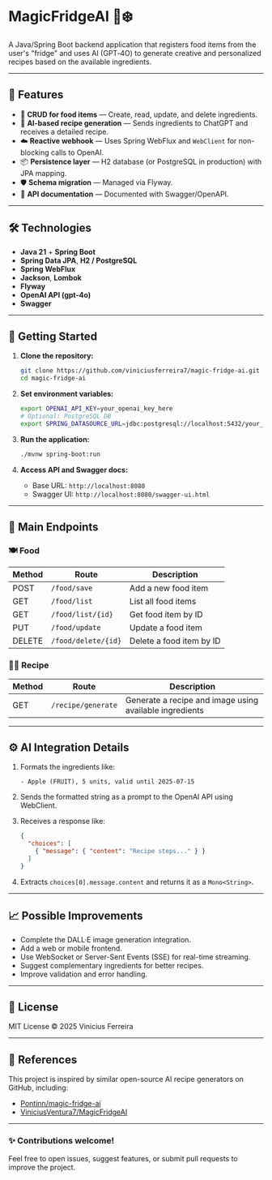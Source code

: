 # MagicFridgeAI 🧠❄️

A Java/Spring Boot backend application that registers food items from the user's "fridge" and uses AI (GPT‑4O) to generate creative and personalized recipes based on the available ingredients.

---

## 🧰 Features

* 💾 **CRUD for food items** — Create, read, update, and delete ingredients.
* 🍲 **AI-based recipe generation** — Sends ingredients to ChatGPT and receives a detailed recipe.
* ☁️ **Reactive webhook** — Uses Spring WebFlux and `WebClient` for non-blocking calls to OpenAI.
* 📦 **Persistence layer** — H2 database (or PostgreSQL in production) with JPA mapping.
* 🛡️ **Schema migration** — Managed via Flyway.
* 📄 **API documentation** — Documented with Swagger/OpenAPI.

---

## 🛠️ Technologies

* **Java 21** + **Spring Boot**
* **Spring Data JPA**, **H2 / PostgreSQL**
* **Spring WebFlux**
* **Jackson**, **Lombok**
* **Flyway**
* **OpenAI API (gpt‑4o)**
* **Swagger**

---

## 🚀 Getting Started

1. **Clone the repository:**

   ```bash
   git clone https://github.com/viniciusferreira7/magic-fridge-ai.git
   cd magic-fridge-ai
   ```

2. **Set environment variables:**

   ```bash
   export OPENAI_API_KEY=your_openai_key_here
   # Optional: PostgreSQL DB
   export SPRING_DATASOURCE_URL=jdbc:postgresql://localhost:5432/your_db
   ```

3. **Run the application:**

   ```bash
   ./mvnw spring-boot:run
   ```

4. **Access API and Swagger docs:**

    * Base URL: `http://localhost:8080`
    * Swagger UI: `http://localhost:8080/swagger-ui.html`

---

## 🧩 Main Endpoints

### 🍽️ Food

| Method | Route               | Description              |
| ------ | ------------------- | ------------------------ |
| POST   | `/food/save`        | Add a new food item      |
| GET    | `/food/list`        | List all food items      |
| GET    | `/food/list/{id}`   | Get food item by ID      |
| PUT    | `/food/update`      | Update a food item       |
| DELETE | `/food/delete/{id}` | Delete a food item by ID |

### 🧑‍🍳 Recipe

| Method | Route              | Description                                             |
| ------ | ------------------ | ------------------------------------------------------- |
| GET    | `/recipe/generate` | Generate a recipe and image using available ingredients |

---

## ⚙️ AI Integration Details

1. Formats the ingredients like:

   ```
   - Apple (FRUIT), 5 units, valid until 2025‑07‑15
   ```
2. Sends the formatted string as a prompt to the OpenAI API using WebClient.
3. Receives a response like:

   ```json
   {
     "choices": [
       { "message": { "content": "Recipe steps..." } }
     ]
   }
   ```
4. Extracts `choices[0].message.content` and returns it as a `Mono<String>`.

---

## 📈 Possible Improvements

* Complete the DALL·E image generation integration.
* Add a web or mobile frontend.
* Use WebSocket or Server-Sent Events (SSE) for real-time streaming.
* Suggest complementary ingredients for better recipes.
* Improve validation and error handling.

---

## 📄 License

MIT License © 2025 Vinicius Ferreira

---

## 🔗 References

This project is inspired by similar open-source AI recipe generators on GitHub, including:

* [Pontinn/magic-fridge-ai](https://github.com/Pontinn/magic-fridge-ai)
* [ViniciusVentura7/MagicFridgeAI](https://github.com/ViniciusVentura7/MagicFridgeAI)

---

### ✨ Contributions welcome!

Feel free to open issues, suggest features, or submit pull requests to improve the project.